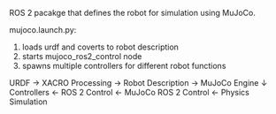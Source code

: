 ROS 2 pacakge that defines the robot for simulation using MuJoCo. 

mujoco.launch.py:
1. loads urdf and coverts to robot description
2. starts mujoco_ros2_control node
3. spawns multiple controllers for different robot functions

URDF → XACRO Processing → Robot Description → MuJoCo Engine
                                                    ↓
Controllers ← ROS 2 Control ← MuJoCo ROS 2 Control ← Physics Simulation
